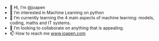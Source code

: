 - 👋 Hi, I’m @joapen
- 👀 I’m interested in Machine Learning on python
- 🌱 I’m currently learning the 4 main aspects of machine learning: models, coding, maths and IT systems.
- 💞️ I’m looking to collaborate on anything that is appealing.
- 📫 How to reach me www.joapen.com

<!---
joapen/joapen is a ✨ special ✨ repository because its `README.md` (this file) appears on your GitHub profile.
You can click the Preview link to take a look at your changes.
--->
